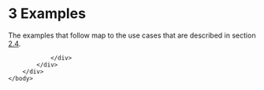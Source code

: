 <html dir="LTR" xmlns:mshelp="http://msdn.microsoft.com/mshelp" xmlns:ddue="http://ddue.schemas.microsoft.com/authoring/2003/5" xmlns:xlink="http://www.w3.org/1999/xlink" xmlns:tool="http://www.microsoft.com/tooltip">
    <head>
        <meta http-equiv="Content-Type" content="text/html; CHARSET=utf-8"></meta>
        <meta name="save" content="history"></meta>
        <title>3 Examples</title>
        <xml>
            <mshelp:toctitle title="3 Examples"></mshelp:toctitle>
            <mshelp:rltitle title="[MS-SSSO]: Examples"></mshelp:rltitle>
            <mshelp:keyword index="A" term="ec5a7e6d-dfa1-4298-b24d-990e2a63a125"></mshelp:keyword>
            <mshelp:attr name="DCSext.ContentType" value="open specification"></mshelp:attr>
            <mshelp:attr name="AssetID" value="ec5a7e6d-dfa1-4298-b24d-990e2a63a125"></mshelp:attr>
            <mshelp:attr name="TopicType" value="kbRef"></mshelp:attr>
            <mshelp:attr name="DCSext.Title" value="[MS-SSSO]: Examples" />
        </xml>
    </head>
    <body>
        <div id="header">
            <h1 class="heading">3 Examples</h1>
        </div>
        <div id="mainSection">
            <div id="mainBody">
                <div id="allHistory" class="saveHistory"></div>
                <div id="sectionSection0" class="section" name="collapseableSection">
                    

<p>The examples that follow map to the use cases that are
described in section <a href="ba541d26-73b8-4017-bef4-756068ae0a4b.htm">2.4</a>.</p>


                </div>
            </div>
        </div>
    </body>
</html>